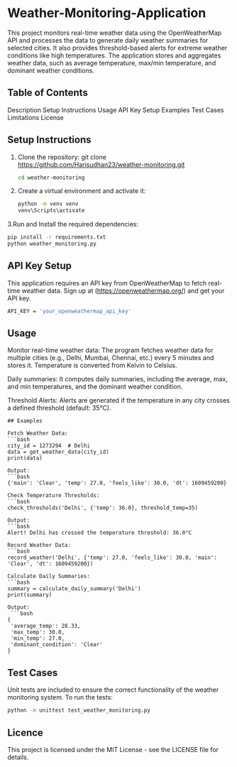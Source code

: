 # Weather-Monitoring-Application

   This project monitors real-time weather data using the OpenWeatherMap API and processes the data to generate daily weather summaries for selected cities. It also provides threshold-based alerts for extreme weather conditions like high temperatures. The application stores and aggregates weather data, such as average temperature, max/min temperature, and dominant weather conditions.

## Table of Contents
   Description
   Setup Instructions
   Usage
   API Key Setup
   Examples
   Test Cases
   Limitations
   License

## Setup Instructions

1. Clone the repository:
   git clone https://github.com/Harisudhan23/weather-monitoring.git

   ```bash
   cd weather-monitoring
   
3. Create a virtual environment and activate it:

   ```bash
   python -m venv venv
   venv\Scripts\activate
   
3.Run and Install the required dependencies:
   ```bash
   pip install -r requirements.txt
   python weather_monitoring.py
   ```
## API Key Setup

   This application requires an API key from OpenWeatherMap to fetch real-time weather data.
   Sign up at (https://openweathermap.org/) and get your API key.
   ```bash
   API_KEY = 'your_openweathermap_api_key'
   ```
## Usage

   Monitor real-time weather data:
   The program fetches weather data for multiple cities (e.g., Delhi, Mumbai, Chennai, etc.) every 5 minutes and stores it.
   Temperature is converted from Kelvin to Celsius.

   Daily summaries:
   It computes daily summaries, including the average, max, and min temperatures, and the dominant weather condition.
   
   Threshold Alerts:
   Alerts are generated if the temperature in any city crosses a defined threshold (default: 35°C).
   ```
## Examples

   Fetch Weather Data:
   ```bash
   city_id = 1273294  # Delhi
   data = get_weather_data(city_id)
   print(data)
   
   Output:
   ```bash
   {'main': 'Clear', 'temp': 27.0, 'feels_like': 30.0, 'dt': 1609459200}

   Check Temperature Thresholds:
   ```bash
   check_thresholds('Delhi', {'temp': 36.0}, threshold_temp=35)

   Output:
   ```bash
   Alert! Delhi has crossed the temperature threshold: 36.0°C

   Record Weather Data:
   ```bash
   record_weather('Delhi', {'temp': 27.0, 'feels_like': 30.0, 'main': 'Clear', 'dt': 1609459200})
   
   Calculate Daily Summaries:
   ```bash
   summary = calculate_daily_summary('Delhi')
   print(summary)
   
   Output:
    ```bash
   {
    'average_temp': 28.33,
    'max_temp': 30.0,
    'min_temp': 27.0,
    'dominant_condition': 'Clear'
   }
   ```
## Test Cases

   Unit tests are included to ensure the correct functionality of the weather monitoring system. To run the tests:
   ```bash
   python -m unittest test_weather_monitoring.py
   ```
## Licence

This project is licensed under the MIT License - see the LICENSE file for details.






